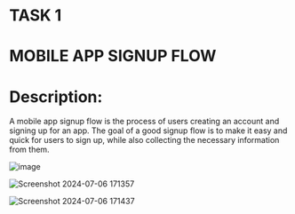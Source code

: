 # TASK 1
# MOBILE APP SIGNUP FLOW

# Description:
A mobile app signup flow is the process of users creating an account and signing up for an
app. The goal of a good signup flow is to make it easy and quick for users to sign up, while
also collecting the necessary information from them.



![image](https://github.com/Aryaa-Prangya/CodSoft-Tasks/assets/138790828/4a535c71-ac42-4b7c-a7aa-7786b812bb8c)




![Screenshot 2024-07-06 171357](https://github.com/Aryaa-Prangya/CodSoft-Tasks/assets/138790828/39ab5a29-5775-41e7-8611-b88ff2259287)






![Screenshot 2024-07-06 171437](https://github.com/Aryaa-Prangya/CodSoft-Tasks/assets/138790828/2b3a1c2b-3831-4791-910e-8b5b47019a44)
